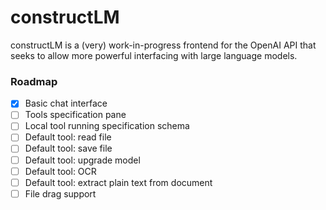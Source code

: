 # constructLM

constructLM is a (very) work-in-progress frontend for the OpenAI API that seeks to allow more powerful interfacing with large language models.

### Roadmap

- [x] Basic chat interface
- [ ] Tools specification pane
- [ ] Local tool running specification schema
- [ ] Default tool: read file
- [ ] Default tool: save file
- [ ] Default tool: upgrade model
- [ ] Default tool: OCR
- [ ] Default tool: extract plain text from document
- [ ] File drag support
